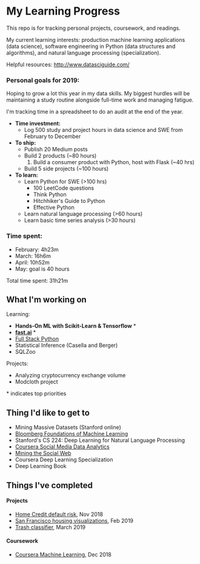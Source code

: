 # My Learning Progress

This repo is for tracking personal projects, coursework, and readings.

My current learning interests: production machine learning applications (data science), software engineering in Python (data structures and algorithms), and natural language processing (specialization). 

Helpful resources: http://www.datasciguide.com/

### Personal goals for 2019: 

Hoping to grow a lot this year in my data skills. My biggest hurdles will be maintaining a study routine alongside full-time work and managing fatigue. 

I'm tracking time in a spreadsheet to do an audit at the end of the year.

- **Time investment:** 
    - Log 500 study and project hours in data science and SWE from February to December
- **To ship:**
    - Publish 20 Medium posts
    - Build 2 products (~80 hours)
        1. Build a consumer product with Python, host with Flask (~40 hrs)
    - Build 5 side projects (~100 hours)
- **To learn:**
    - Learn Python for SWE (>100 hrs)
        - 100 LeetCode questions
        - Think Python
        - Hitchhiker's Guide to Python
        - Effective Python
    - Learn natural language processing (>60 hours)
    - Learn basic time series analysis (>30 hours)
    
### Time spent:
- February: 4h23m
- March: 16h6m
- April: 10h52m
- May: goal is 40 hours

Total time spent: 31h21m

## What I'm working on

Learning:
- **Hands-On ML with Scikit-Learn & Tensorflow** *
- **[fast.ai](https://course.fast.ai/)** *
- [Full Stack Python](https://www.fullstackpython.com/table-of-contents.html)
- Statistical Inference (Casella and Berger)
- SQLZoo

Projects:
- Analyzing cryptocurrency exchange volume
- Modcloth project

\* indicates top priorities

## Thing I'd like to get to

- Mining Massive Datasets (Stanford online)
- [Bloomberg Foundations of Machine Learning](https://bloomberg.github.io/foml/#home)
- Stanford's CS 224: Deep Learning for Natural Language Processing
- [Coursera Social Media Data Analytics](https://www.coursera.org/learn/social-media-data-analytics)
- [Mining the Social Web](https://www.webpages.uidaho.edu/~stevel/504/mining-the-social-web-2nd-edition.pdf)
- Coursera Deep Learning Specialization
- Deep Learning Book

## Things I've completed

#### Projects
- [Home Credit default risk](https://www.kaggle.com/c/home-credit-default-risk), Nov 2018
- [San Francisco housing visualizations](https://github.com/collindching/sf_housing), Feb 2019
- [Trash classifier](https://github.com/collindching/Waste-Sorter), March 2019

#### Coursework
- [Coursera Machine Learning](https://www.coursera.org/learn/machine-learning), Dec 2018
